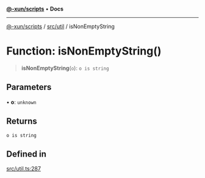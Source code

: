 [**@-xun/scripts**](../../../README.md) • **Docs**

***

[@-xun/scripts](../../../README.md) / [src/util](../README.md) / isNonEmptyString

# Function: isNonEmptyString()

> **isNonEmptyString**(`o`): `o is string`

## Parameters

• **o**: `unknown`

## Returns

`o is string`

## Defined in

[src/util.ts:287](https://github.com/Xunnamius/xscripts/blob/5eb9deff748ee6e4af3c57a16f6370d16bb97bfb/src/util.ts#L287)
